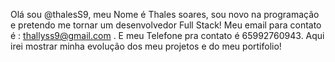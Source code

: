  Olá sou @thalesS9, meu Nome é Thales soares, sou novo na programação e pretendo me tornar um desenvolvedor Full Stack!
 Meu email para contato é : thallyss9@gmail.com . E meu Telefone pra contato é 65992760943.
 Aqui irei mostrar minha evolução dos meu projetos e do meu portifolio!
